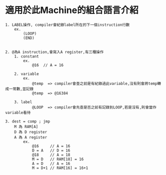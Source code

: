 # 適用於此Machine的組合語言介紹

	1. LABEL操作, compiler會紀錄label所在的下一個instruction行數
		ex.
			(LOOP)
			(END)


	2. @為A instruction,會寫入A register,有三種操作
		1. constant
			ex.
				@16  // A = 16

		2. variable
			ex.
				@temp  => compiler會查之前是有紀錄過此variable,沒有則會將temp轉成一常數,並記錄
				@temp  => @16384

		3. label
				@LOOP  => compiler會先查是否之前有記錄到LOOP,若是沒有,則會當作variable看待

	3. dest = comp ; jmp
		M 為 RAM[A]
		D 為 D register
		A 為 A register
			ex.
				@16 	// A = 16
				D = A	// D = 16
				@18		// A = 18
				M = D	// RAM[18] = 16
				A = D	// A = 16
				M = D+1 // RAM[16] = 16+1
			
